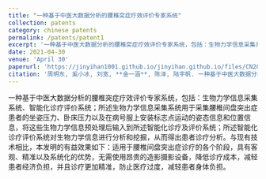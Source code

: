 ```yaml
---
title: "一种基于中医大数据分析的腰椎突症疗效评价专家系统"
collection: patents
category: chinese patents
permalink: /patents/patent1
excerpt: '一种基于中医大数据分析的腰椎突症疗效评价专家系统，包括：生物力学信息采集系统、智能化诊疗评价系统。'
date: 2021-04-30
venue: 'April 30'
paperurl: 'https://jinyihan1001.github.io/jinyihan.github.io/files/CN202110048140.pdf'
citation: '周明东, 奚小冰, 刘宽, **金一涵**, 陈泽, 陆宇帆. 一种基于中医大数据分析的腰椎突症疗效评价专家系统. 申请号: CN202110048140.6'
---
```


一种基于中医大数据分析的腰椎突症疗效评价专家系统，包括：生物力学信息采集系统、智能化诊疗评价系统；所述生物力学信息采集系统用于采集腰椎间盘突出症患者的坐姿压力、卧床压力以及在病号服上安装标志点运动的姿态信息和位置信息，将这些生物力学信息预处理后输入到所述智能化诊疗及评价系统；所述智能化诊疗评价系统对生物力学信息进行分析和挖掘，从而得出患者诊疗分析。与现有技术相比，本发明的有益效果如下：适用于腰椎间盘突出症诊疗的各个阶段，具有客观、精准以及系统化的优势，无需使用昂贵的造影摄影设备，降低诊疗成本，减轻患者经济负担，并且诊疗更加精准，防止医疗过度，减轻患者身体负担。
